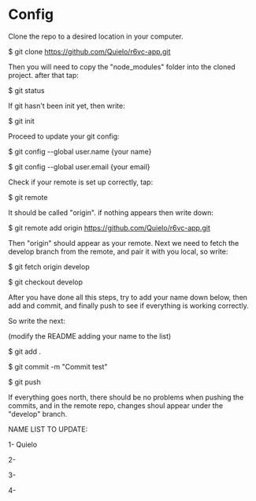 # Config

Clone the repo to a desired location in your computer.

$ git clone https://github.com/Quielo/r6vc-app.git

Then you will need to copy the "node_modules" folder into the cloned project.
after that tap:

$ git status

If git hasn't been init yet, then write:

$ git init

Proceed to update your git config:

$ git config --global user.name {your name}

$ git config --global user.email {your email}

Check if your remote is set up correctly, tap:

$ git remote

It should be called "origin".
if nothing appears then write down:

$ git remote add origin https://github.com/Quielo/r6vc-app.git

Then "origin" should appear as your remote.
Next we need to fetch the develop branch from the remote,
and pair it with you local, so write:

$ git fetch origin develop

$ git checkout develop

After you have done all this steps, try to add your name down below,
then add and commit, and finally push to see if everything is working
correctly.

So write the next:

(modify the README adding your name to the list)

$ git add .

$ git commit -m "Commit test"

$ git push

If everything goes north, there should be no problems when pushing the
commits, and in the remote repo, changes shoul appear under the
"develop" branch.

NAME LIST TO UPDATE:

1- Quielo

2-

3-

4-
